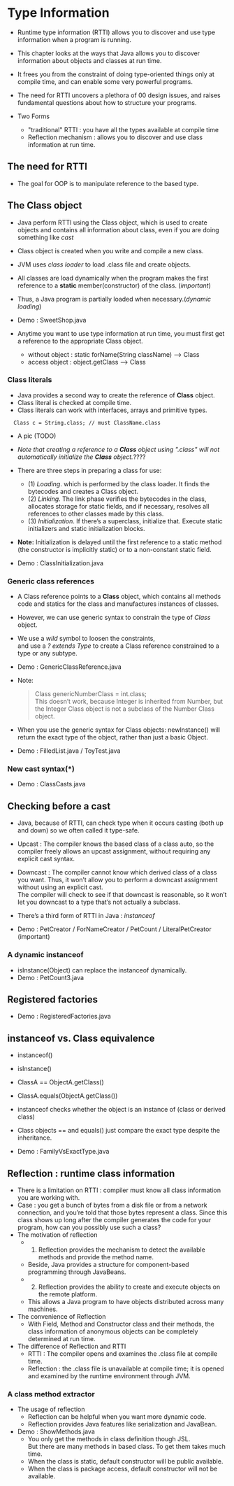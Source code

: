 # Type Information

- Runtime type information (RTTI) allows you to discover and 
    use type information when a program is running.

- This chapter looks at the ways that Java allows you to discover 
  information about objects and classes at run time.
- It frees you from the constraint of doing type-oriented things 
  only at compile time, and can enable some very powerful programs. 
- The need for RTTI uncovers a plethora of 00 design issues, 
  and raises fundamental questions about how to structure your programs. 
- Two Forms
    - "traditional" RTTI : you have all the types available at compile time
    - Reflection mechanism : allows you to discover and use class information at run time.

## The need for RTTI

- The goal for OOP is to manipulate reference to the based type.

## The Class object

- Java perform RTTI using the Class object, which is used to create objects
    and contains all information about class, even if you are doing something like _cast_
- Class object is created when you write and compile a new class.
- JVM uses _class loader_ to load .class file and create objects.
- All classes are load dynamically when the program makes the first reference 
    to a __static__ member(constructor) of the class. (_important_)
- Thus, a Java program is partially loaded when necessary.(_dynamic loading_)
- Demo : SweetShop.java

- Anytime you want to use type information at run time, 
  you must first get a reference to the appropriate Class object.
    - without object : static forName(String className) --> Class
    - access object : object.getClass --> Class

### Class literals

- Java provides a second way to create the reference of __Class__ object.
- Class literal is checked at compile time.
- Class literals can work with interfaces, arrays and primitive types.
```
  Class c = String.class; // must ClassName.class
```
- A pic (TODO)
- _Note that creating a reference to a __Class__ object using ".class" 
    will not automatically initialize the __Class__ object._????
- There are three steps in preparing a class for use:
    - (1) _Loading_. which is performed by the class loader. 
         It finds the bytecodes and creates a Class object.
    - (2) _Linking_. The link phase verifies the bytecodes in the class, 
        allocates storage for static fields, and if necessary, 
        resolves all references to other classes made by this class.
    - (3) _Initialization_. If there’s a superclass, initialize that. 
        Execute static initializers and static initialization blocks.
- __Note:__ Initialization is delayed until the first reference to a static method 
        (the constructor is implicitly static) or to a non-constant static field.

- Demo : ClassInitialization.java

### Generic class references

- A Class reference points to a __Class__ object, which contains all methods code 
  and statics for the class and manufactures instances of classes.
- However, we can use generic syntax to constrain the type of _Class_ object.
- We use a _wild_ symbol to loosen the constraints,  
  and use a _? extends Type_ to create a Class reference constrained to 
    a type or any subtype.

- Demo : GenericClassReference.java

- Note: 
    > Class<Number> genericNumberClass = int.class;  
    This doesn’t work, because Integer is inherited from Number,
    but the Integer Class object is not a subclass of the Number Class object.

- When you use the generic syntax for Class objects: newlnstance() 
  will return the exact type of the object, rather than just a basic Object.
- Demo : FilledList.java / ToyTest.java

### New cast syntax(*)

- Demo : ClassCasts.java

## Checking before a cast

- Java, because of RTTI, can check type when it occurs casting (both up and down) 
    so we often called it type-safe.
- Upcast : The compiler knows the based class of a class auto, 
   so the compiler freely allows an upcast assignment, without requiring any explicit cast syntax.
- Downcast : The compiler cannot know which derived class of a class you want.
   Thus, it won’t allow you to perform a downcast assignment without using an explicit cast.  
    The compiler will check to see if that downcast is reasonable, 
    so it won’t let you downcast to a type that’s not actually a subclass.

- There’s a third form of RTTI in Java : _instanceof_
- Demo : PetCreator / ForNameCreator / PetCount / LiteralPetCreator (important)

### A dynamic __instanceof__

- isInstance(Object) can replace the instanceof dynamically.
- Demo : PetCount3.java

## Registered factories

- Demo : RegisteredFactories.java

## instanceof vs. Class equivalence

- instanceof()
- isInstance()

- ClassA == ObjectA.getClass()
- ClassA.equals(ObjectA.getClass())

- instanceof checks whether the object is an instance of (class or derived class)
- Class objects == and equals() just compare the exact type despite the inheritance.

- Demo : FamilyVsExactType.java

## Reflection : runtime class information

- There is a limitation on RTTI : compiler must know all class information you are working with.
- Case : you get a bunch of bytes from a disk file or from a network connection, 
         and you’re told that those bytes represent a class. Since this class 
         shows up long after the compiler generates the code for your program, 
         how can you possibly use such a class?
- The motivation of reflection
    - 1. Reflection provides the mechanism to detect the available methods and provide the method name.
    - Beside, Java provides a structure for component-based programming through JavaBeans.
    - 2. Reflection provides the ability to create and execute objects on the remote platform.
    - This allows a Java program to have objects distributed across many machines.
- The convenience of Reflection
    - With Field, Method and Constructor class and their methods, the class information of
      anonymous objects can be completely determined at run time.
- The difference of Reflection and RTTI
    - RTTI : The compiler opens and examines the .class file at compile time.
    - Reflection : the .class file is unavailable at compile time; 
               it is opened and examined by the runtime environment through JVM.

### A class method extractor

- The usage of reflection
    - Reflection can be helpful when you want more dynamic code.
    - Reflection provides Java features like serialization and JavaBean.
- Demo : ShowMethods.java
    - You only get the methods in class definition though JSL.  
      But there are many methods in based class. To get them takes much time.
    - When the class is static, default constructor will be public available.
    - When the class is package access, default constructor will not be available.


        

